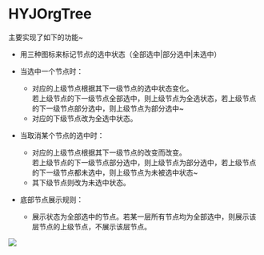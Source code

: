 # HYJOrgTree  

主要实现了如下的功能~  

 * 用三种图标来标记节点的选中状态（全部选中|部分选中|未选中）   
 * 当选中一个节点时：  
    * 对应的上级节点根据其下一级节点的选中状态变化。  
    若上级节点的下一级节点全部选中，则上级节点为全选状态，若上级节点的下一级节点部分选中，则上级节点为部分选中~
    * 对应的下级节点改为全选中状态。  
 
 * 当取消某个节点的选中时：
    * 对应的上级节点根据其下一级节点的改变而改变。  
     若上级节点的下一级节点部分选中，则上级节点为部分选中，若上级节点的下一级节点都未选中，则上级节点为未被选中状态~  
    * 其下级节点则改为未选中状态。  
 * 底部节点展示规则：
    * 展示状态为全部选中的节点。若某一层所有节点均为全部选中，则展示该层节点的上级节点，不展示该层节点。

![](https://raw.githubusercontent.com/hyj223/HYJOrgTree/master/orgtree.gif)
